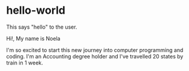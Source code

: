 # hello-world
This says "hello" to the user.

Hi!, My name is Noela

I'm so excited to start this new journey into computer programming and coding.
I'm an Accounting degree holder and I've travelled 20 states by train in 1 week.
